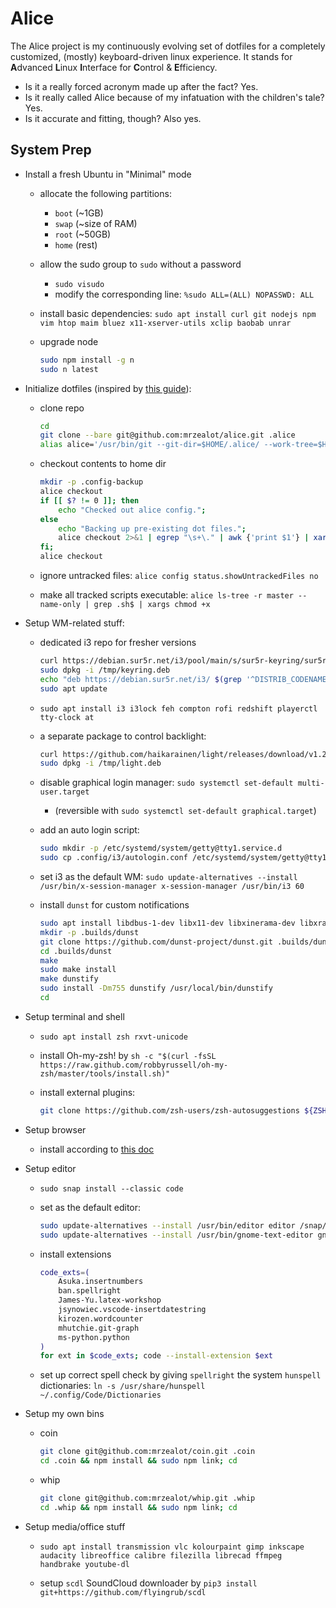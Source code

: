 # Alice

The Alice project is my continuously evolving set of dotfiles for a completely customized, (mostly) keyboard-driven linux experience.
It stands for **A**dvanced **L**inux **I**nterface for **C**ontrol & **E**fficiency.

- Is it a really forced acronym made up after the fact? Yes.
- Is it really called Alice because of my infatuation with the children's tale? Yes.
- Is it accurate and fitting, though? Also yes.

## System Prep

- Install a fresh Ubuntu in "Minimal" mode

    - allocate the following partitions:
        - `boot` (~1GB)
        - `swap` (~size of RAM)
        - `root` (~50GB)
        - `home` (rest)

    - allow the sudo group to `sudo` without a password
        - `sudo visudo`
        - modify the corresponding line: `%sudo ALL=(ALL) NOPASSWD: ALL`

    - install basic dependencies: `sudo apt install curl git nodejs npm vim htop maim bluez x11-xserver-utils xclip baobab unrar`

    - upgrade node

        ```bash
        sudo npm install -g n
        sudo n latest
        ```

- Initialize dotfiles (inspired by [this guide](https://www.atlassian.com/git/tutorials/dotfiles)):

    - clone repo
    
        ```bash
        cd
        git clone --bare git@github.com:mrzealot/alice.git .alice
        alias alice='/usr/bin/git --git-dir=$HOME/.alice/ --work-tree=$HOME'
        ```

    - checkout contents to home dir

        ```bash
        mkdir -p .config-backup
        alice checkout
        if [[ $? != 0 ]]; then
            echo "Checked out alice config.";
        else
            echo "Backing up pre-existing dot files.";
            alice checkout 2>&1 | egrep "\s+\." | awk {'print $1'} | xargs -I{} mv {} .config-backup/{}
        fi;
        alice checkout
        ```

    - ignore untracked files: `alice config status.showUntrackedFiles no`

    - make all tracked scripts executable: `alice ls-tree -r master --name-only | grep .sh$ | xargs chmod +x`

- Setup WM-related stuff:

    - dedicated i3 repo for fresher versions

        ```bash
        curl https://debian.sur5r.net/i3/pool/main/s/sur5r-keyring/sur5r-keyring_2019.02.01_all.deb --output /tmp/keyring.deb
        sudo dpkg -i /tmp/keyring.deb
        echo "deb https://debian.sur5r.net/i3/ $(grep '^DISTRIB_CODENAME=' /etc/lsb-release | cut -f2 -d=) universe" | sudo tee -a /etc/apt/sources.list.d/sur5r-i3.list
        sudo apt update
        ```

    - `sudo apt install i3 i3lock feh compton rofi redshift playerctl tty-clock at`

    - a separate package to control backlight:

        ```bash
        curl https://github.com/haikarainen/light/releases/download/v1.2/light_1.2_amd64.deb --output /tmp/light.deb
        sudo dpkg -i /tmp/light.deb
        ```

    - disable graphical login manager: `sudo systemctl set-default multi-user.target` 
        - (reversible with `sudo systemctl set-default graphical.target`)

    - add an auto login script:

        ```bash
        sudo mkdir -p /etc/systemd/system/getty@tty1.service.d
        sudo cp .config/i3/autologin.conf /etc/systemd/system/getty@tty1.service.d/override.conf
        ```

    - set i3 as the default WM: `sudo update-alternatives --install /usr/bin/x-session-manager x-session-manager /usr/bin/i3 60`

    - install `dunst` for custom notifications

        ```bash
        sudo apt install libdbus-1-dev libx11-dev libxinerama-dev libxrandr-dev libxss-dev libglib2.0-dev libpango1.0-dev libgtk-3-dev libxdg-basedir-dev libnotify-dev
        mkdir -p .builds/dunst
        git clone https://github.com/dunst-project/dunst.git .builds/dunst
        cd .builds/dunst
        make
        sudo make install
        make dunstify
        sudo install -Dm755 dunstify /usr/local/bin/dunstify
        cd
        ```

- Setup terminal and shell

    - `sudo apt install zsh rxvt-unicode`

    - install Oh-my-zsh! by `sh -c "$(curl -fsSL https://raw.github.com/robbyrussell/oh-my-zsh/master/tools/install.sh)"`

    - install external plugins:

        ```bash
        git clone https://github.com/zsh-users/zsh-autosuggestions ${ZSH_CUSTOM:-~/.oh-my-zsh/custom}/plugins/zsh-autosuggestions
        ```

- Setup browser

    - install according to [this doc](https://brave-browser.readthedocs.io/en/latest/installing-brave.html)

- Setup editor

    - `sudo snap install --classic code`

    - set as the default editor:

        ```bash
        sudo update-alternatives --install /usr/bin/editor editor /snap/bin/code 60
        sudo update-alternatives --install /usr/bin/gnome-text-editor gnome-text-editor /snap/bin/code 60
        ```

    - install extensions

        ```bash
        code_exts=(
            Asuka.insertnumbers
            ban.spellright
            James-Yu.latex-workshop
            jsynowiec.vscode-insertdatestring
            kirozen.wordcounter
            mhutchie.git-graph
            ms-python.python
        )
        for ext in $code_exts; code --install-extension $ext
        ```

    - set up correct spell check by giving `spellright` the system `hunspell` dictionaries: `ln -s /usr/share/hunspell ~/.config/Code/Dictionaries`

- Setup my own bins

    - coin

        ```bash
        git clone git@github.com:mrzealot/coin.git .coin
        cd .coin && npm install && sudo npm link; cd
        ```

    - whip

        ```bash
        git clone git@github.com:mrzealot/whip.git .whip
        cd .whip && npm install && sudo npm link; cd
        ```

- Setup media/office stuff

    - `sudo apt install transmission vlc kolourpaint gimp inkscape audacity libreoffice calibre filezilla librecad ffmpeg handbrake youtube-dl`

    - setup `scdl` SoundCloud downloader by `pip3 install git+https://github.com/flyingrub/scdl`